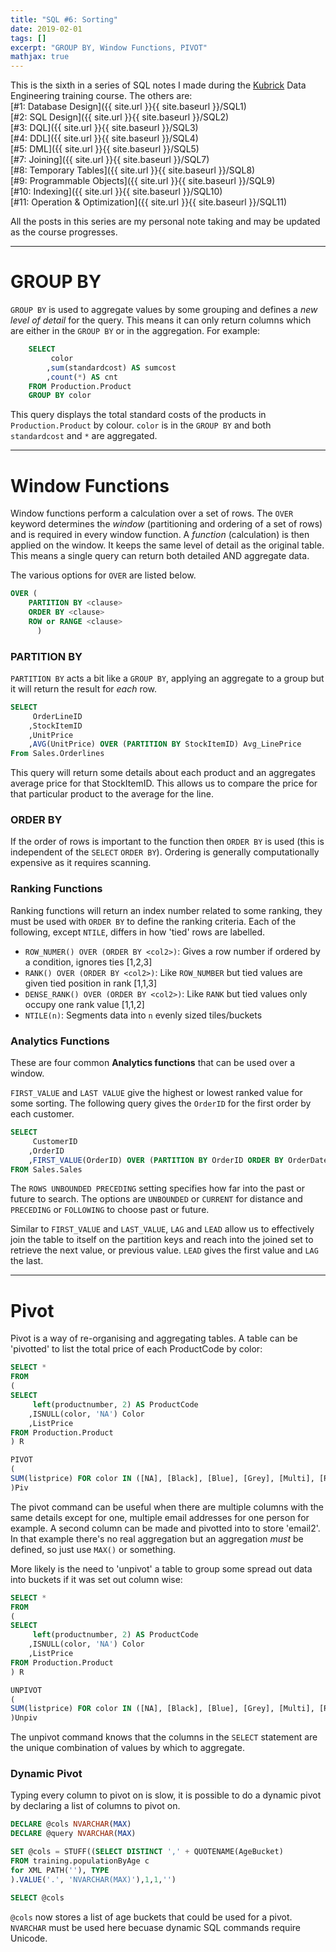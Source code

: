 ```yaml
---
title: "SQL #6: Sorting"
date: 2019-02-01
tags: []
excerpt: "GROUP BY, Window Functions, PIVOT"
mathjax: true
---
```


This is the sixth in a series of SQL notes I made during the [Kubrick](https://kubrickgroup.com/) Data Engineering training course. The others are:  
[#1: Database Design]({{ site.url }}{{ site.baseurl }}/SQL1)  
[#2: SQL Design]({{ site.url }}{{ site.baseurl }}/SQL2)  
[#3: DQL]({{ site.url }}{{ site.baseurl }}/SQL3)  
[#4: DDL]({{ site.url }}{{ site.baseurl }}/SQL4)  
[#5: DML]({{ site.url }}{{ site.baseurl }}/SQL5)  
[#7: Joining]({{ site.url }}{{ site.baseurl }}/SQL7)  
[#8: Temporary Tables]({{ site.url }}{{ site.baseurl }}/SQL8)  
[#9: Programmable Objects]({{ site.url }}{{ site.baseurl }}/SQL9)  
[#10: Indexing]({{ site.url }}{{ site.baseurl }}/SQL10)  
[#11: Operation & Optimization]({{ site.url }}{{ site.baseurl }}/SQL11)  

All the posts in this series are my personal note taking and may be updated as the course progresses.  

---
# GROUP BY
`GROUP BY` is used to aggregate values by some grouping and defines a *new level of detail* for the query. This means it can only return columns which are either in the `GROUP BY` or in the aggregation. For example:

```sql
    SELECT 
         color
        ,sum(standardcost) AS sumcost
        ,count(*) AS cnt
    FROM Production.Product
    GROUP BY color
```
This query displays the total standard costs of the products in `Production.Product` by colour. `color` is in the `GROUP BY` and both `standardcost` and `*` are aggregated.  

---
# Window Functions
Window functions perform a calculation over a set of rows. The `OVER` keyword determines the *window* (partitioning and ordering of a set of rows) and is required in every window function. A *function* (calculation) is then applied on the window. It keeps the same level of detail as the original table. This means a single query can return both detailed AND aggregate data.  

The various options for `OVER` are listed below. 
```sql
OVER (    
    PARTITION BY <clause> 
    ORDER BY <clause>   
    ROW or RANGE <clause>   
      )
```  

### PARTITION BY
`PARTITION BY` acts a bit like a `GROUP BY`, applying an aggregate to a group but it will return the result for *each* row.  

```sql
SELECT
     OrderLineID
    ,StockItemID
    ,UnitPrice
    ,AVG(UnitPrice) OVER (PARTITION BY StockItemID) Avg_LinePrice
From Sales.Orderlines
```  
This query will return some details about each product and an aggregates average price for that StockItemID. This allows us to compare the price for that particular product to the average for the line.  

### ORDER BY
If the order of rows is important to the function then `ORDER BY` is used (this is independent of the `SELECT` `ORDER BY`). Ordering is generally computationally expensive as it requires scanning.  


### Ranking Functions
Ranking functions will return an index number related to some ranking, they must be used with `ORDER BY` to define the ranking criteria. Each of the following, except `NTILE`, differs in how 'tied' rows are labelled.  
- `ROW_NUMER() OVER (ORDER BY <col2>)`: Gives a row number if ordered by a condition, ignores ties [1,2,3]  
- `RANK() OVER (ORDER BY <col2>)`: Like `ROW_NUMBER` but tied values are given tied position in rank [1,1,3]  
- `DENSE_RANK() OVER (ORDER BY <col2>)`: Like `RANK` but tied values only occupy one rank value [1,1,2]  
- `NTILE(n)`: Segments data into `n` evenly sized tiles/buckets   

### Analytics Functions
These are four common **Analytics functions** that can be used over a window. 

`FIRST_VALUE` and `LAST VALUE` give the highest or lowest ranked value for some sorting. The following query gives the `OrderID` for the first order by each customer.  

```sql
SELECT
     CustomerID
    ,OrderID
    ,FIRST_VALUE(OrderID) OVER (PARTITION BY OrderID ORDER BY OrderDate, CustomerID ROWS UNBOUNDED PRECEDING)
FROM Sales.Sales
```
The `ROWS UNBOUNDED PRECEDING` setting specifies how far into the past or future to search. The options are `UNBOUNDED` or `CURRENT` for distance and `PRECEDING` or `FOLLOWING` to choose past or future.  
  
Similar to `FIRST_VALUE` and `LAST_VALUE`, `LAG` and `LEAD` allow us to effectively join the table to itself on the partition keys and reach into the joined set to retrieve the next value, or previous value. `LEAD` gives the first value and `LAG` the last.  

---
# Pivot  
Pivot is a way of re-organising and aggregating tables. A table can be 'pivotted' to list the total price of each ProductCode by color:  

```sql
SELECT *
FROM
(
SELECT 
	 left(productnumber, 2) AS ProductCode
	,ISNULL(color, 'NA') Color
	,ListPrice
FROM Production.Product
) R

PIVOT
(
SUM(listprice) FOR color IN ([NA], [Black], [Blue], [Grey], [Multi], [Red], [Silver] ,[Silver/Black] ,[White] ,[Yellow])
)Piv
```  

The pivot command can be useful when there are multiple columns with the same details except for one, multiple email addresses for one person for example. A second column can be made and pivotted into to store 'email2'. In that example there's no real aggregation but an aggregation *must* be defined, so just use `MAX()` or something.  

More likely is the need to 'unpivot' a table to group some spread out data into buckets if it was set out column wise:  
```sql
SELECT *
FROM
(
SELECT 
	 left(productnumber, 2) AS ProductCode
	,ISNULL(color, 'NA') Color
	,ListPrice
FROM Production.Product
) R

UNPIVOT
(
SUM(listprice) FOR color IN ([NA], [Black], [Blue], [Grey], [Multi], [Red], [Silver] ,[Silver/Black] ,[White] ,[Yellow])
)Unpiv
```

The unpivot command knows that the columns in the `SELECT` statement are the unique combination of values by which to aggregate. 

### Dynamic Pivot
Typing every column to pivot on is slow, it is possible to do a dynamic pivot by declaring a list of columns to pivot on.  

```sql
DECLARE @cols NVARCHAR(MAX)
DECLARE @query NVARCHAR(MAX)

SET @cols = STUFF((SELECT DISTINCT ',' + QUOTENAME(AgeBucket)
FROM training.populationByAge c
for XML PATH(''), TYPE 
).VALUE('.', 'NVARCHAR(MAX)'),1,1,'')

SELECT @cols
```  

`@cols` now stores a list of age buckets that could be used for a pivot. `NVARCHAR` must be used here becuase dynamic SQL commands require Unicode.  